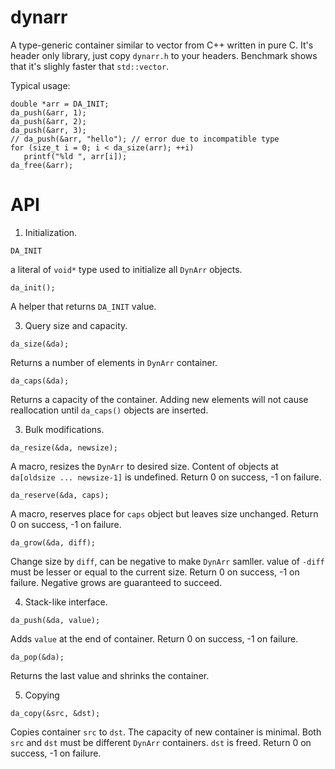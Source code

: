 # dynarr
A type-generic container similar to vector from C++ written in pure C.
It's header only library, just copy `dynarr.h` to your headers.
Benchmark shows that it's slighly faster that `std::vector`.

Typical usage:
```
double *arr = DA_INIT;
da_push(&arr, 1);
da_push(&arr, 2);
da_push(&arr, 3);
// da_push(&arr, "hello"); // error due to incompatible type
for (size_t i = 0; i < da_size(arr); ++i)
   printf("%ld ", arr[i]);
da_free(&arr);
```

# API

1. Initialization.
```
DA_INIT
```
a literal of `void*` type used to initialize all `DynArr` objects.


```
da_init();
```
A helper that returns `DA_INIT` value.

3. Query size and capacity.
```
da_size(&da);
```
Returns a number of elements in `DynArr` container.


```
da_caps(&da);
```
Returns a capacity of the container. Adding new elements will not cause reallocation
until `da_caps()` objects are inserted.


3. Bulk modifications.
```
da_resize(&da, newsize);
```
A macro, resizes the `DynArr` to desired size. Content of objects at `da[oldsize ... newsize-1]` is undefined.
Return 0 on success, -1 on failure.


```
da_reserve(&da, caps);
```
A macro, reserves place for `caps` object but leaves size unchanged.
Return 0 on success, -1 on failure.


```
da_grow(&da, diff);
```
Change size by `diff`, can be negative to make `DynArr` samller.
value of `-diff` must be lesser or equal to the current size.
Return 0 on success, -1 on failure.
Negative grows are guaranteed to succeed.

4. Stack-like interface.
```
da_push(&da, value);
```
Adds `value` at the end of container.
Return 0 on success, -1 on failure.

```
da_pop(&da);
```
Returns the last value and shrinks the container.

5. Copying
```
da_copy(&src, &dst);
```
Copies container `src` to `dst`. The capacity of new container is minimal. 
Both `src` and `dst` must be different `DynArr` containers. `dst` is freed.
Return 0 on success, -1 on failure.
